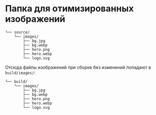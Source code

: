 # Папка для отимизированных изображений

```shell
└── source/
    └── images/
        ├── bg.jpg
        ├── bg.webp
        ├── hero.png
        ├── hero.webp
        └── logo.svg
```

Отсюда файлы изображений при сборке без изменений попадают в `build/images/`:

```shell
└── build/
    └── images/
        ├── bg.jpg
        ├── bg.webp
        ├── hero.png
        ├── hero.webp
        └── logo.svg
```
